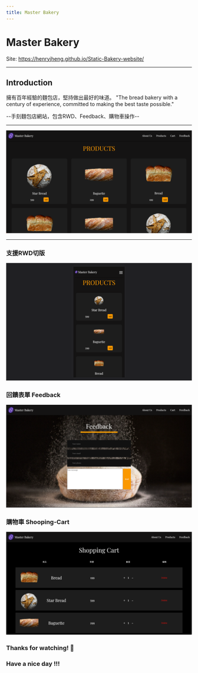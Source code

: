 ```yaml
---
title: Master Bakery
---
```


# Master Bakery

Site: https://henryjheng.github.io/Static-Bakery-website/

---

## Introduction

擁有百年經驗的麵包店，堅持做出最好的味道。
"The bread bakery with a century of experience, committed to making the best taste possible."

--手刻麵包店網站，包含RWD、Feedback、購物車操作--

---

![cvoer](https://github.com/AZKABANWARDEN/Static-Bakery-website/blob/master/design_pic/readMePic/cover.png?raw=true)

---

### 支援RWD切版 

![rwd](https://github.com/AZKABANWARDEN/Static-Bakery-website/blob/master/design_pic/readMePic/rwd.png?raw=true)

### 回饋表單 Feedback

![feedback](https://github.com/AZKABANWARDEN/Static-Bakery-website/blob/master/design_pic/readMePic/feedback.png?raw=true)

### 購物車 Shooping-Cart

![feedback](https://github.com/AZKABANWARDEN/Static-Bakery-website/blob/master/design_pic/readMePic/cart.png?raw=true)

### Thanks for watching! :sheep: 
### Have a nice day !!!



